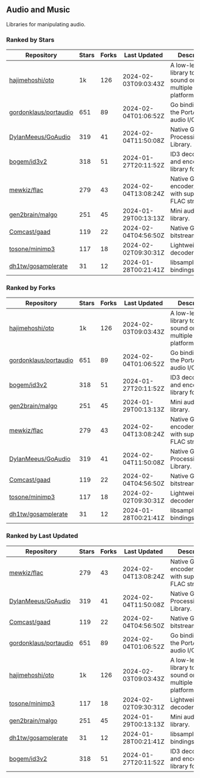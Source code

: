 ## Audio and Music

Libraries for manipulating audio.

### Ranked by Stars

| Repository | Stars | Forks | Last Updated | Description | 
|------------|-------|-------|--------------|-------------|
| [hajimehoshi/oto](https://github.com/hajimehoshi/oto) | 1k | 126 | 2024-02-03T09:03:43Z |  A low-level library to play sound on multiple platforms. |
| [gordonklaus/portaudio](https://github.com/gordonklaus/portaudio) | 651 | 89 | 2024-02-04T01:06:52Z |  Go bindings for the PortAudio audio I/O library. |
| [DylanMeeus/GoAudio](https://github.com/DylanMeeus/GoAudio) | 319 | 41 | 2024-02-04T11:50:08Z |  Native Go Audio Processing Library. |
| [bogem/id3v2](https://github.com/bogem/id3v2) | 318 | 51 | 2024-01-27T20:11:52Z |  ID3 decoding and encoding library for Go. |
| [mewkiz/flac](https://github.com/mewkiz/flac) | 279 | 43 | 2024-02-04T13:08:24Z |  Native Go FLAC encoder/decoder with support for FLAC streams. |
| [gen2brain/malgo](https://github.com/gen2brain/malgo) | 251 | 45 | 2024-01-29T00:13:13Z |  Mini audio library. |
| [Comcast/gaad](https://github.com/Comcast/gaad) | 119 | 22 | 2024-02-04T04:56:50Z |  Native Go AAC bitstream parser. |
| [tosone/minimp3](https://github.com/tosone/minimp3) | 117 | 18 | 2024-02-02T09:30:31Z |  Lightweight MP3 decoder library. |
| [dh1tw/gosamplerate](https://github.com/dh1tw/gosamplerate) | 31 | 12 | 2024-01-28T00:21:41Z |  libsamplerate bindings for go. |

### Ranked by Forks

| Repository | Stars | Forks | Last Updated | Description | 
|------------|-------|-------|--------------|-------------|
| [hajimehoshi/oto](https://github.com/hajimehoshi/oto) | 1k | 126 | 2024-02-03T09:03:43Z |  A low-level library to play sound on multiple platforms. |
| [gordonklaus/portaudio](https://github.com/gordonklaus/portaudio) | 651 | 89 | 2024-02-04T01:06:52Z |  Go bindings for the PortAudio audio I/O library. |
| [bogem/id3v2](https://github.com/bogem/id3v2) | 318 | 51 | 2024-01-27T20:11:52Z |  ID3 decoding and encoding library for Go. |
| [gen2brain/malgo](https://github.com/gen2brain/malgo) | 251 | 45 | 2024-01-29T00:13:13Z |  Mini audio library. |
| [mewkiz/flac](https://github.com/mewkiz/flac) | 279 | 43 | 2024-02-04T13:08:24Z |  Native Go FLAC encoder/decoder with support for FLAC streams. |
| [DylanMeeus/GoAudio](https://github.com/DylanMeeus/GoAudio) | 319 | 41 | 2024-02-04T11:50:08Z |  Native Go Audio Processing Library. |
| [Comcast/gaad](https://github.com/Comcast/gaad) | 119 | 22 | 2024-02-04T04:56:50Z |  Native Go AAC bitstream parser. |
| [tosone/minimp3](https://github.com/tosone/minimp3) | 117 | 18 | 2024-02-02T09:30:31Z |  Lightweight MP3 decoder library. |
| [dh1tw/gosamplerate](https://github.com/dh1tw/gosamplerate) | 31 | 12 | 2024-01-28T00:21:41Z |  libsamplerate bindings for go. |

### Ranked by Last Updated

| Repository | Stars | Forks | Last Updated | Description | 
|------------|-------|-------|--------------|-------------|
| [mewkiz/flac](https://github.com/mewkiz/flac) | 279 | 43 | 2024-02-04T13:08:24Z |  Native Go FLAC encoder/decoder with support for FLAC streams. |
| [DylanMeeus/GoAudio](https://github.com/DylanMeeus/GoAudio) | 319 | 41 | 2024-02-04T11:50:08Z |  Native Go Audio Processing Library. |
| [Comcast/gaad](https://github.com/Comcast/gaad) | 119 | 22 | 2024-02-04T04:56:50Z |  Native Go AAC bitstream parser. |
| [gordonklaus/portaudio](https://github.com/gordonklaus/portaudio) | 651 | 89 | 2024-02-04T01:06:52Z |  Go bindings for the PortAudio audio I/O library. |
| [hajimehoshi/oto](https://github.com/hajimehoshi/oto) | 1k | 126 | 2024-02-03T09:03:43Z |  A low-level library to play sound on multiple platforms. |
| [tosone/minimp3](https://github.com/tosone/minimp3) | 117 | 18 | 2024-02-02T09:30:31Z |  Lightweight MP3 decoder library. |
| [gen2brain/malgo](https://github.com/gen2brain/malgo) | 251 | 45 | 2024-01-29T00:13:13Z |  Mini audio library. |
| [dh1tw/gosamplerate](https://github.com/dh1tw/gosamplerate) | 31 | 12 | 2024-01-28T00:21:41Z |  libsamplerate bindings for go. |
| [bogem/id3v2](https://github.com/bogem/id3v2) | 318 | 51 | 2024-01-27T20:11:52Z |  ID3 decoding and encoding library for Go. |

